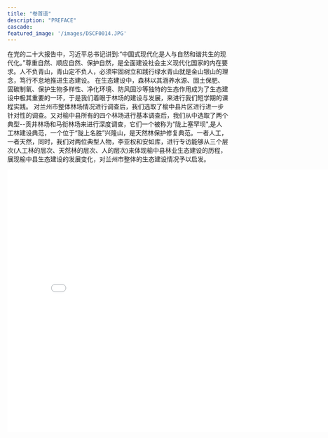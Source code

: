 ```yaml
---
title: "卷首语"
description: "PREFACE"
cascade:
featured_image: '/images/DSCF0014.JPG'
---
```

在党的二十大报告中，习近平总书记讲到:“中国式现代化是人与自然和谐共生的现代化。”尊重自然、顺应自然、保护自然，是全面建设社会主义现代化国家的内在要求。人不负青山，青山定不负人，必须牢固树立和践行绿水青山就是金山银山的理念，笃行不怠地推进生态建设。
在生态建设中，森林以其涵养水源、固土保肥、固碳制氧、保护生物多样性、净化环境、防风固沙等独特的生态作用成为了生态建设中极其重要的一环，于是我们着眼于林场的建设与发展，来进行我们短学期的课程实践。
对兰州市整体林场情况进行调查后，我们选取了榆中县片区进行进一步针对性的调查。又对榆中县所有的四个林场进行基本调查后，我们从中选取了两个典型--贡井林场和马衔林场来进行深度调查，它们一个被称为“陇上塞罕坝",是人工林建设典范，一个位于“陇上名胜”兴隆山，是天然林保护修复典范。一者人工，一者天然，同时，我们对两位典型人物，李亚权和安如库，进行专访能够从三个层次(人工林的层次、天然林的层次、人的层次)来体现榆中县林业生态建设的历程，展现榆中县生态建设的发展变化，对兰州市整体的生态建设情况予以启发。
<iframe src="//player.bilibili.com/player.html?aid=963237970&bvid=BV14H4y1B7KV&cid=1324874285&p=1" scrolling="no" border="0" frameborder="no" framespacing="0" allowfullscreen="true" width="800px"  height="600px"> </iframe>